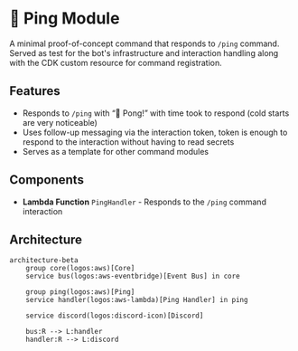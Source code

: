 # 🔂 Ping Module

A minimal proof-of-concept command that responds to `/ping` command. Served as test for the bot's infrastructure and interaction handling along with the CDK custom resource for command registration.

## Features

- Responds to `/ping` with “🏓 Pong!” with time took to respond (cold starts are very noticeable)
- Uses follow-up messaging via the interaction token, token is enough to respond to the interaction without having to read secrets
- Serves as a template for other command modules

## Components

- **Lambda Function** `PingHandler` - Responds to the `/ping` command interaction

## Architecture

```mermaid
architecture-beta
    group core(logos:aws)[Core]
    service bus(logos:aws-eventbridge)[Event Bus] in core

    group ping(logos:aws)[Ping]
    service handler(logos:aws-lambda)[Ping Handler] in ping

    service discord(logos:discord-icon)[Discord]

    bus:R --> L:handler
    handler:R --> L:discord
```
